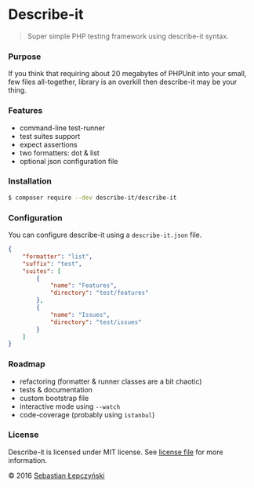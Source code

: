 # Describe-it

> Super simple PHP testing framework using describe-it syntax.

### Purpose

If you think that requiring about 20 megabytes 
of PHPUnit into your small, few files all-together, 
library is an overkill then describe-it may be your thing.

### Features

* command-line test-runner
* test suites support
* expect assertions
* two formatters: dot & list
* optional json configuration file

### Installation

```bash
$ composer require --dev describe-it/describe-it
```

### Configuration

You can configure describe-it using a `describe-it.json` file.

```json
{
    "formatter": "list",
    "suffix": "test",
    "suites": [
        {
            "name": "Features",
            "directory": "test/features"
        },
        {
            "name": "Issues",
            "directory": "test/issues"
        }
    ]
}
```

### Roadmap

* refactoring (formatter & runner classes are a bit chaotic)
* tests & documentation
* custom bootstrap file
* interactive mode using `--watch`
* code-coverage (probably using `istanbul`)

### License

Describe-it is licensed under MIT license.
See [license file](license.md) for more information.

© 2016 [Sebastian Łepczyński](https://github.com/lepczynski-s)